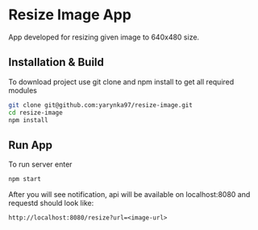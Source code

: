 # Resize Image App
App developed for resizing given image to 640x480 size.

## Installation & Build

To download project use git clone and npm install to get all required modules

```bash
git clone git@github.com:yarynka97/resize-image.git
cd resize-image
npm install
```

## Run App

To run server enter

```bash
npm start
```

After you will see notification, api will be available on localhost:8080 and requestd should look like:
```
http://localhost:8080/resize?url=<image-url>
```
